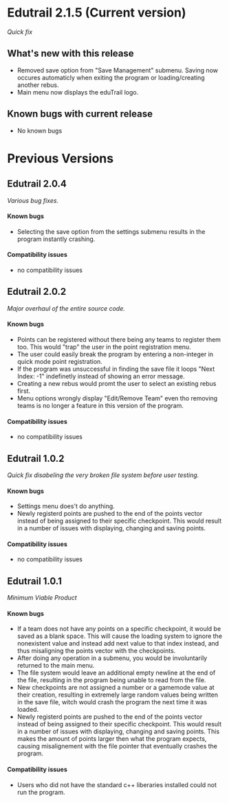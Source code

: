 # Edutrail 2.1.5 (Current version)
*Quick fix*

## What's new with this release
- Removed save option from "Save Management" submenu. Saving now occures automaticly when exiting the program or loading/creating another rebus. 
- Main menu now displays the eduTrail logo.

## Known bugs with current release
- No known bugs

# Previous Versions

## Edutrail 2.0.4
*Various bug fixes.*

#### Known bugs
* Selecting the save option from the settings submenu results in the program instantly crashing.

#### Compatibility issues
* no compatibility issues


## Edutrail 2.0.2
*Major overhaul of the entire source code.*

#### Known bugs
* Points can be registered without there being any teams to register them too. This would "trap" the user in the point registration menu.
* The user could easily break the program by entering a non-integer in quick mode point registration.
* If the program was unsuccessful in finding the save file it loops "Next Index: -1" indefinetly instead of showing an error message.
* Creating a new rebus would promt the user to select an existing rebus first.
* Menu options wrongly display "Edit/Remove Team" even tho removing teams is no longer a feature in this version of the program.

#### Compatibility issues
* no compatibility issues

## Edutrail 1.0.2
*Quick fix disabeling the very broken file system before user testing.*

#### Known bugs
* Settings menu does't do anything.
* Newly registerd points are pushed to the end of the points vector instead of being assigned to their specific checkpoint. This would result in a number of issues with displaying, changing and saving points.

#### Compatibility issues
* no compatibility issues

## Edutrail 1.0.1
*Minimum Viable Product*

#### Known bugs
* If a team does not have any points on a specific checkpoint, it would be saved as a blank space. This will cause the loading system to ignore the nonexistent value and instead add next value to that index instead, and thus misaligning the points vector with the checkpoints.
* After doing any operation in a submenu, you would be involuntarily returned to the main menu.
* The file system would leave an additional empty newline at the end of the file, resulting in the program being unable to read from the file.
* New checkpoints are not assigned a number or a gamemode value at their creation, resulting in extremely large random values being written in the save file, witch would crash the program the next time it was loaded.
* Newly registerd points are pushed to the end of the points vector instead of being assigned to their specific checkpoint. This would result in a number of issues with displaying, changing and saving points. This makes the amount of points larger then what the program expects, causing misalignement with the file pointer that eventually crashes the program.

#### Compatibility issues
* Users who did not have the standard c++ liberaries installed could not run the program.
  



